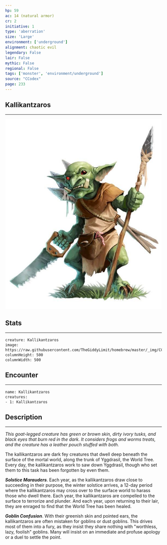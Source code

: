 ```yaml
---
hp: 59
ac: 14 (natural armor)
cr: 2
initiative: 1
type: 'aberration'    
size: 'Large'
environment: ['underground']
alignment: chaotic evil
legendary: False
lair: False
mythic: False
regional: False
tags: ['monster', 'environment/underground']
source: "CCodex"
page: 233
---
```


## Kallikantzaros
---

![|600](https://raw.githubusercontent.com/TheGiddyLimit/homebrew/master/_img/CCodex/kallikantzaros.jpg)

## Stats
---

```statblock
creature: Kallikantzaros
image: https://raw.githubusercontent.com/TheGiddyLimit/homebrew/master/_img/CCodex/kallikantzaros_token.png
columnHeight: 500
columnWidth: 500
```

## Encounter
---

```encounter-table
name: Kallikantzaros
creatures:
- 1: Kallikantzaros
```

## Description
---
_This goat-legged creature has green or brown skin, dirty ivory tusks, and black eyes that burn red in the dark. It considers frogs and worms treats, and the creature has a leather pouch stuffed with both._

The kallikantzaros are dark fey creatures that dwell deep beneath the surface of the mortal world, along the trunk of Yggdrasil, the World Tree. Every day, the kallikantzaros work to saw down Yggdrasil, though who set them to this task has been forgotten by even them.

**_Solstice Marauders_**. Each year, as the kallikantzaros draw close to succeeding in their purpose, the winter solstice arrives, a 12-day period where the kallikantzaros may cross over to the surface world to harass those who dwell there. Each year, the kallikantzaros are compelled to the surface to terrorize and plunder. And each year, upon returning to their lair, they are enraged to find that the World Tree has been healed.


**_Goblin Confusion_**. With their greenish skin and pointed ears, the kallikantzaros are often mistaken for goblins or dust goblins. This drives most of them into a fury, as they insist they share nothing with "worthless, lazy, foolish" goblins. Many will insist on an immediate and profuse apology or a duel to settle the point.







